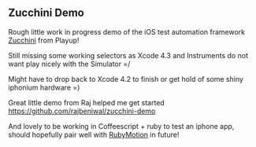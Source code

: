 Zucchini Demo
--------------
Rough little work in progress demo of the iOS test automation framework [Zucchini](http://www.zucchiniframework.org/) from Playup!

Still missing some working selectors as Xcode 4.3 and Instruments do not want play nicely with the Simulator =/

Might have to drop back to Xcode 4.2 to finish or get hold of some shiny iphonium hardware =)

Great little demo from Raj helped me get started https://github.com/rajbeniwal/zucchini-demo

And lovely to be working in Coffeescript + ruby to test an iphone app, should hopefully pair well with [RubyMotion](http://www.rubymotion.com/) in future!
  
